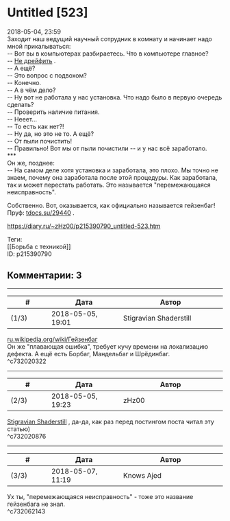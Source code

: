 Untitled [523]
==============

  
2018-05-04, 23:59  
 Заходит наш ведущий научный сотрудник в комнату и начинает надо мной прикалываться:   
 -- Вот вы в компьютерах разбираетесь. Что в компьютере главное?   
 --  [Не дрейфить](http://anekdotov.net/anekdot/all/ntglvnvtnknbzdt.htm)  .   
 -- А ещё?   
 -- Это вопрос с подвохом?   
 -- Конечно.   
 -- А в чём дело?   
 -- Ну вот не работала у нас установка. Что надо было в первую очередь сделать?   
 -- Проверить наличие питания.   
 -- Нееет...   
 -- То есть как нет?!   
 -- Ну да, но это не то. А ещё?   
 -- От пыли почистить!   
 -- Правильно! Вот мы от пыли почистили -- и у нас всё заработало.   
 \*\*\*   
 Он же, позднее:   
 -- На самом деле хотя установка и заработала, это плохо. Мы точно не знаем, почему она заработала после этой процедуры. Как заработала, так и может перестать работать. Это называется "перемежающаяся неисправность".   
   
 Собственно. Вот, оказывается, как официально называется гейзенбаг! Пруф:  [tdocs.su/29440](http://tdocs.su/29440)  .   
  
<https://diary.ru/~zHz00/p215390790_untitled-523.htm>  
  
Теги:  
[[Борьба с техникой]]  
ID: p215390790  


Комментарии: 3
--------------

  


---



|         #         |              Дата              |                     Автор                     |           ID           |
| --- | --- | --- | --- |
| (1/3) | 2018-05-05, 19:01 | Stigravian Shaderstill | c732020322 |

  
  [ru.wikipedia.org/wiki/Гейзенбаг](https://ru.wikipedia.org/wiki/Гейзенбаг)    
 Он же "плавающая ошибка", требует кучу времени на локализацию дефекта. А ещё есть Борбаг, Мандельбаг и Шрёдинбаг.   
 ^c732020322

---



|         #         |              Дата              |                     Автор                     |           ID           |
| --- | --- | --- | --- |
| (2/3) | 2018-05-05, 19:23 | zHz00 | c732020876 |

  
  [Stigravian Shaderstill](http://stigravian.diary.ru "Science, Death, Rock-n-Roll")  , да-да, как раз перед постингом поста читал эту статью)   
 ^c732020876

---



|         #         |              Дата              |                     Автор                     |           ID           |
| --- | --- | --- | --- |
| (3/3) | 2018-05-07, 11:19 | Knows Ajed | c732062143 |

  
 Ух ты, "перемежающаяся неисправность" - тоже это название гейзенбага не знал.   
 ^c732062143